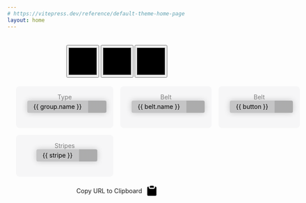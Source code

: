 ```yaml
---
# https://vitepress.dev/reference/default-theme-home-page
layout: home
---
```


<main> <!-- markdownlint-disable-line MD041 -->
  <SVGBelt :belt-props="belt" />
  <div>
     <input
        v-if="colorCount > 0"
        class="colorSwatch"
        type="color"
        v-model="color1"
      />
     <input
        v-if="colorCount > 1"
        class="colorSwatch"
        type="color"
        v-model="color2"
     />
     <input
        v-if="colorCount > 2"
        class="colorSwatch"
        type="color"
        v-model="color3"
     />
  </div>
  <div class="controls">
    <div class="control">
       <label for="beltGroup">Type</label>
       <select
          id="beltGroup"
          v-model="selectedBeltGroup"
          style="margin-left: 10px;"
          @change="beltGroupChanged(selectedBeltGroup)"
       >
          <option
             v-for="group in beltGroups"
             :value="group.value"
          >
             {{ group.name }}
          </option>
       </select>
    </div>
    <div
       v-if="selectedBeltGroup === 0"
       class="control"
    >
       <label for="beltTypeIBJJF">Belt</label>
       <select
          id="beltTypeIBJJF"
          v-model="beltTypeIBJJF"
          style="margin-left: 10px;"
          @change="pickBeltIBJJF(beltTypeIBJJF)"
       >
          <option
             v-for="(belt, index) in ibjjfSystem.belts"
             :key="index"
             :value="belt.name"
          >
             {{ belt.name }}
          </option>
       </select>
    </div>
    <div
       v-else-if="selectedBeltGroup === 1"
       class="control"
    >
       <label for="beltTypeCustom">Belt</label>
       <select
          id="beltTypeCustom"
          v-model="beltTypeCustom"
          style="margin-left: 10px;"
          @change="pickBeltCustom(beltTypeCustom)"
       >
          <option
             v-for="(button, index) in beltTypes"
             :value="button"
          >
             {{ button }}
          </option>
       </select>
    </div>
    <div class="control">
       <label for="stripeCount">Stripes</label>
       <select
          id="stripeCount"
          v-model="stripesSelected"
          style="margin-left: 10px;"
          @change="updateStripeCount(stripesSelected)"
       >
          <option
             v-for="(stripe, index) in stripesAvailable"
             :value="stripe"
          >
             {{ stripe }}
          </option>
       </select>
    </div>
  </div>
  <div @click="copyURLToClipboard" class="copyURL">
    <span >Copy URL to Clipboard</span>
       <svg xmlns="http://www.w3.org/2000/svg" class="svgIcon"
  viewBox="0 0 52 52" enable-background="new 0 0 52 52" xml:space="preserve">
<g>
 <path d="M17.4,11.6h17.3c0.9,0,1.6-0.7,1.6-1.6V6.8c0-2.6-2.1-4.8-4.7-4.8h-11c-2.6,0-4.7,2.2-4.7,4.8V10
  C15.8,10.9,16.5,11.6,17.4,11.6z"/>
 <path d="M43.3,6h-1.6c-0.5,0-0.8,0.3-0.8,0.8V10c0,3.5-2.8,6.4-6.3,6.4H17.4c-3.5,0-6.3-2.9-6.3-6.4V6.8
  c0-0.5-0.3-0.8-0.8-0.8H8.7C6.1,6,4,8.2,4,10.8v34.4C4,47.8,6.1,50,8.7,50h34.6c2.6,0,4.7-2.2,4.7-4.8V10.8C48,8.2,45.9,6,43.3,6z"
  />
</g>
</svg>
  </div>
</main>

<script setup>
import {
  SVGBelt,
  getPredefinedBelt,
  beltTypes,
  getRandomBelt,
  ibjjfJSON,
  BeltSystem
} from 'vue-svg-belt'
import { ref, watch } from 'vue'

const ibjjfSystem = new BeltSystem(ibjjfJSON);

const beltGroups = [
  { name: "IBJJF", value: 0 },
  { name: "Custom", value: 1 },
  { name: "Random", value: 2}
];
const color1 = ref('#FF0000');
const color2 = ref('#FFFFFF');
const color3 = ref('#0000FF');
const beltTypeCustom = ref('Striped');
const beltTypeIBJJF = ref('White');
const belt = ref(undefined);
const colorCount = ref(0);
const selectedBeltGroup = ref(0);
const stripesSelected = ref(0);
const stripesAvailable = ref([]);

const updateBeltCustom = () => {
  belt.value = getPredefinedBelt(
    "Belt Name",
    beltTypeCustom.value,
    color1.value,
    color2.value,
    color3.value,
    "#000000",
    true,
    "#000000",
    "#000000",
    false,
    "",
    "",
    "#FFFFFF",
    stripesSelected.value,
    "Right",
    "My Title",
    "My Description",
    "",
    ""
  );
};

watch (color1, () => {
  updateBeltCustom();
});

watch (color2, () => {
  updateBeltCustom();
});

watch (color3, () => {
  updateBeltCustom();
});

const pickBeltIBJJF = (beltName) => {
  setStripeSelect();
  const newBelt = ibjjfSystem.getBeltPropsByName(beltName, stripesSelected.value);
  belt.value = newBelt;
  colorCount.value = 0;
}

const pickBeltCustom = (newBeltType) => {
  setColorCount(newBeltType);
  beltTypeCustom.value = newBeltType;
  updateBeltCustom();
}

const setColorCount = (beltType) => {
  switch (beltType) {
    case "Solid":
      colorCount.value = 1;
      break;
    case "Coral":
    case "Split":
    case "Checkered":
      colorCount.value = 2;
      break;
    case "Striped":
      colorCount.value = 3;
      break;
    case "Crazy":
      colorCount.value = 0;
      break;
  }
};

const updateStripeCount = (stripeCount) => {
  beltGroupChanged(selectedBeltGroup.value);
};

const beltGroupChanged = (groupValue) => {
  setStripeSelect();
  if (groupValue === 0) { // IBJJF Belts
     pickBeltIBJJF(beltTypeIBJJF.value);
  } else if (groupValue === 1) { // Custom Belts
     pickBeltCustom(beltTypeCustom.value);
     updateBeltCustom();
  } else if (groupValue ===  2) { // Random Belts
     colorCount.value = 0;
     belt.value = getRandomBelt(
        true,
        false,
        stripesSelected.value,
        "Right",
        "transition: all 1.0s ease-in-out;",
        ["Solid", "Striped", "Coral", "Split", "Checkered", "Crazy"],
        "2000"
     );
  };
};

const setStripeSelect = () => {
  switch (selectedBeltGroup.value) {
    case 0: // IBJJF
      switch (beltTypeIBJJF.value) {
        case "Black":
          stripesAvailable.value = [0, 1, 2, 3, 4, 5];
          break;
        case "Red/Black":
          stripesAvailable.value = [7];
          stripesSelected.value = 7;
          break;
        case "Red/White":
          stripesAvailable.value = [8];
          stripesSelected.value = 8;
          break;
        case "Red":
          stripesAvailable.value = [9, 10];
          break;
        default:
          stripesAvailable.value = [0, 1, 2, 3 ,4];
          break;
      }
      break;
    case 1: // Custom
    case 2: // Random
      stripesAvailable.value = [0, 1, 2, 3 ,4, 5, 6, 7, 8, 9, 10];
      break;
  }
  if (stripesSelected.value >
      stripesAvailable.value[stripesAvailable.value.length - 1]) {
     (stripesSelected.value = stripesAvailable.value[0]);
  } else if (stripesSelected.value < stripesAvailable.value[0]) {
     stripesSelected.value = stripesAvailable.value[0];
  }
};

const copyURLToClipboard = () => {
  if (typeof window !== "undefined") {
    let url =  window.location.origin + window.location.pathname;
    const parm =  `{"type": 0, "belt": "${beltTypeIBJJF.value}", "stripes": ${stripesSelected.value}}`;
    url = `${url}?belt=${encodeURIComponent(parm)}`;
    copyToClipboard(url);
  }
};

const copyToClipboard = async (text) => {
  if (navigator) {
    try {
      await navigator.clipboard.writeText(text);
      console.log("Text copied to clipboard:", text);
    } catch (err) {
      console.error("Failed to copy text: ", err);
    }
  }
};

const params = new Proxy(new URLSearchParams(window.location.search), {
  get: (searchParams, prop) => searchParams.get(prop),
});
// Get the value of "some_key" in eg "https://example.com/?some_key=some_value"
let value = params.belt; // "some_value"

debugger;
if (value) {
   const obj = JSON.parse(value);
   beltTypeIBJJF.value = obj.belt;
   stripesSelected.value = obj.stripes;
}

pickBeltIBJJF(beltTypeIBJJF.value);

</script>

<style scoped>
main {
  padding: 20px;
  text-align: center;
}

 .copyURL {
  padding-top: 20px;
  display: flex;
  justify-content: center;
  align-items: center;
  cursor: pointer;
 }

.svgIcon {
  width: 25px;
  height: 25px;
  fill: #000000;
  padding-left: 10px;
}

.dark .svgIcon {
  fill: #FFFFFF;
}

.control {
  background-color: #F6F6F7;
  color: white;
  padding: 1rem;
  height: 4rem;
  border-radius: 0.5rem;
}

.dark .control {
  background-color: #434245;
}

.controls {
  max-width: 1200px;
  margin: 0 auto;
  display: grid;
  grid-gap: 1rem;
  padding-top: 20px;
}

/*Screen larger than 600px? 2 column*/
@media (min-width: 600px) {
  .controls { grid-template-columns: repeat(2, 1fr); }
}

/*Screen larger than 900px? 3 columns*/
@media (min-width: 900px) {
  .controls { grid-template-columns: repeat(3, 1fr); }
}

label {
  color: gray;
}

.dark label {
  color: #FFFFFF;
}

select {
  /*Reset*/
  -webkit-appearance: none;
     -moz-appearance: none;
          appearance: none;
  border: 0;
  outline: 0;
  font: inherit;
  /*Personalize*/
  height: 2em;
  padding: 0 4em 0 1em;
  background: url(/caret-black.svg) no-repeat right 0.8em center/1.4em,
     linear-gradient(to left,
     rgba(0, 0, 0, 0.3) 3em,
     rgba(0, 0, 0, 0.2) 3em);
  color: black;
  border-radius: 0.25em;
  box-shadow: 0 0 1em 0 rgba(0, 0, 0, 0.2);
  cursor: pointer;
  /*<option> colors*/
  /*Remove focus outline*/
  /*Remove IE arrow*/
}

.dark select {
  background: url(/caret-white.svg) no-repeat right 0.8em center/1.4em,
     linear-gradient(to left, rgba(255, 255, 255, 0.3) 3em,
     rgba(255, 255, 255, 0.2) 3em);
  color: white;
}

select option {
  color: inherit;
  background-color: #320a28;
}

select:focus {
  outline: none;
}

select::-ms-expand {
  display: none;
}

.colorSwatch {
  width: 75px;
  height: 75px;
  cursor: pointer;
}
</style>
